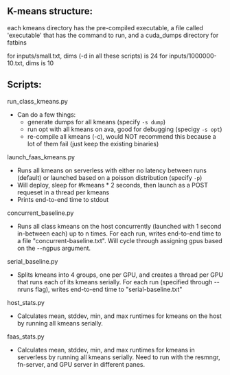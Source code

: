 ## K-means structure:
each kmeans directory has the pre-compiled executable, a file called 'executable' that has the command to run, and a cuda_dumps directory for fatbins

for inputs/small.txt, dims (-d in all these scripts) is 24
for inputs/1000000-10.txt, dims is 10

## Scripts:

run_class_kmeans.py
- Can do a few things:
    - generate dumps for all kmeans (specify `-s dump`)
    - run opt with all kmeans on ava, good for debugging (specigy `-s opt`)
    - re-compile all kmeans (-c), would NOT recommend this because a lot of them fail (just keep the existing binaries)

launch_faas_kmeans.py
- Runs all kmeans on serverless with either no latency between runs (default) or launched based on a poisson distribution (specify `-p`)
- Will deploy, sleep for #kmeans * 2 seconds, then launch as a POST requeset in a thread per kmeans
- Prints end-to-end time to stdout

concurrent_baseline.py
- Runs all class kmeans on the host concurrently (launched with 1 second in-between each) up to n times. For each run, writes end-to-end time to a file "concurrent-baseline.txt". Will cycle through assigning gpus based on the --ngpus argument.

serial_baseline.py
- Splits kmeans into 4 groups, one per GPU, and creates a thread per GPU that runs each of its kmeans serially. For each run (specified through --nruns flag), writes end-to-end time to "serial-baseline.txt"

host_stats.py
- Calculates mean, stddev, min, and max runtimes for kmeans on the host by running all kmeans serially.

faas_stats.py
- Calculates mean, stddev, min, and max runtimes for kmeans in serverless by running all kmeans serially. Need to run with the resmngr, fn-server, and GPU server in different panes.



